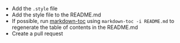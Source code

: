 - Add the `.style` file
- Add the style file to the README.md
- If possible, run [markdown-toc](https://github.com/jonschlinkert/markdown-toc) using `markdown-toc -i README.md` to regenerate the table of contents in the README.md
- Create a pull request
